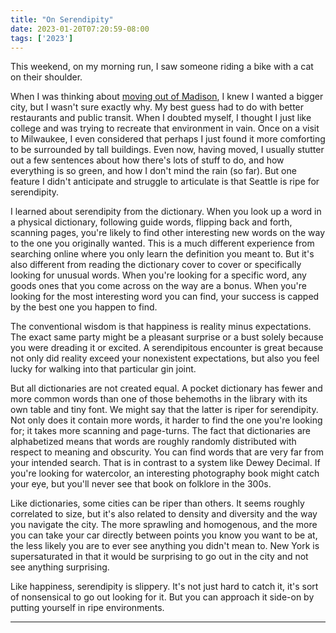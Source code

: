 ```yaml
---
title: "On Serendipity"
date: 2023-01-20T07:20:59-08:00
tags: ['2023']
---
```


This weekend, on my morning run, I saw someone riding a bike with a cat on their shoulder.

When I was thinking about [moving out of Madison](../where-to-live), I knew I wanted a bigger city, but I wasn't sure exactly why.
My best guess had to do with better restaurants and public transit.
When I doubted myself, I thought I just like college and was trying to recreate that environment in vain.
Once on a visit to Milwaukee, I even considered that perhaps I just found it more comforting to be surrounded by tall buildings.
Even now, having moved, I usually stutter out a few sentences about how there's lots of stuff to do, and how everything is so green, and how I don't mind the rain (so far).
But one feature I didn't anticipate and struggle to articulate is that Seattle is ripe for serendipity.

I learned about serendipity from the dictionary.
When you look up a word in a physical dictionary, following guide words, flipping back and forth, scanning pages, you're likely to find other interesting new words on the way to the one you originally wanted.
This is a much different experience from searching online where you only learn the definition you meant to.
But it's also different from reading the dictionary cover to cover or specifically looking for unusual words.
When you're looking for a specific word, any goods ones that you come across on the way are a bonus.
When you're looking for the most interesting word you can find, your success is capped by the best one you happen to find.

The conventional wisdom is that happiness is reality minus expectations.
The exact same party might be a pleasant surprise or a bust solely because you were dreading it or excited.
A serendipitous encounter is great because not only did reality exceed your nonexistent expectations, but also you feel lucky for walking into that particular gin joint.

But all dictionaries are not created equal.
A pocket dictionary has fewer and more common words than one of those behemoths in the library with its own table and tiny font.
We might say that the latter is riper for serendipity.
Not only does it contain more words, it harder to find the one you're looking for; it takes more scanning and page-turns.
The fact that dictionaries are alphabetized means that words are roughly randomly distributed with respect to meaning and obscurity.
You can find words that are very far from your intended search.
That is in contrast to a system like Dewey Decimal.
If you're looking for watercolor, an interesting photography book might catch your eye, but you'll never see that book on folklore in the 300s.

Like dictionaries, some cities can be riper than others.
It seems roughly correlated to size, but it's also related to density and diversity and the way you navigate the city.
The more sprawling and homogenous, and the more you can take your car directly between points you know you want to be at, the less likely you are to ever see anything you didn't mean to.
New York is supersaturated in that it would be surprising to go out in the city and not see anything surprising.

Like happiness, serendipity is slippery.
It's not just hard to catch it, it's sort of nonsensical to go out looking for it.
But you can approach it side-on by putting yourself in ripe environments.

---
